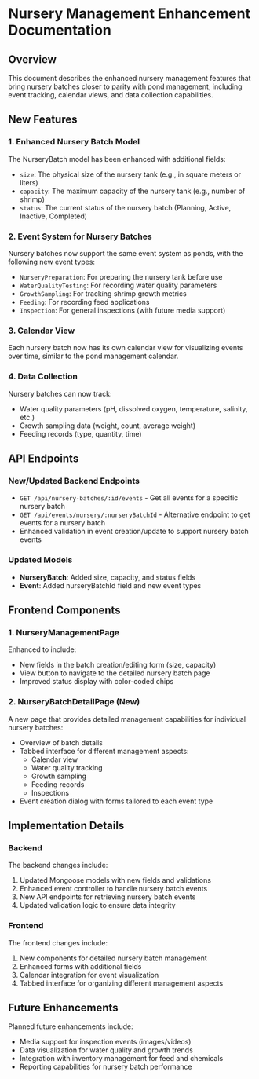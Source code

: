 # Nursery Management Enhancement Documentation

## Overview
This document describes the enhanced nursery management features that bring nursery batches closer to parity with pond management, including event tracking, calendar views, and data collection capabilities.

## New Features

### 1. Enhanced Nursery Batch Model
The NurseryBatch model has been enhanced with additional fields:
- `size`: The physical size of the nursery tank (e.g., in square meters or liters)
- `capacity`: The maximum capacity of the nursery tank (e.g., number of shrimp)
- `status`: The current status of the nursery batch (Planning, Active, Inactive, Completed)

### 2. Event System for Nursery Batches
Nursery batches now support the same event system as ponds, with the following new event types:
- `NurseryPreparation`: For preparing the nursery tank before use
- `WaterQualityTesting`: For recording water quality parameters
- `GrowthSampling`: For tracking shrimp growth metrics
- `Feeding`: For recording feed applications
- `Inspection`: For general inspections (with future media support)

### 3. Calendar View
Each nursery batch now has its own calendar view for visualizing events over time, similar to the pond management calendar.

### 4. Data Collection
Nursery batches can now track:
- Water quality parameters (pH, dissolved oxygen, temperature, salinity, etc.)
- Growth sampling data (weight, count, average weight)
- Feeding records (type, quantity, time)

## API Endpoints

### New/Updated Backend Endpoints
- `GET /api/nursery-batches/:id/events` - Get all events for a specific nursery batch
- `GET /api/events/nursery/:nurseryBatchId` - Alternative endpoint to get events for a nursery batch
- Enhanced validation in event creation/update to support nursery batch events

### Updated Models
- **NurseryBatch**: Added size, capacity, and status fields
- **Event**: Added nurseryBatchId field and new event types

## Frontend Components

### 1. NurseryManagementPage
Enhanced to include:
- New fields in the batch creation/editing form (size, capacity)
- View button to navigate to the detailed nursery batch page
- Improved status display with color-coded chips

### 2. NurseryBatchDetailPage (New)
A new page that provides detailed management capabilities for individual nursery batches:
- Overview of batch details
- Tabbed interface for different management aspects:
  - Calendar view
  - Water quality tracking
  - Growth sampling
  - Feeding records
  - Inspections
- Event creation dialog with forms tailored to each event type

## Implementation Details

### Backend
The backend changes include:
1. Updated Mongoose models with new fields and validations
2. Enhanced event controller to handle nursery batch events
3. New API endpoints for retrieving nursery batch events
4. Updated validation logic to ensure data integrity

### Frontend
The frontend changes include:
1. New components for detailed nursery batch management
2. Enhanced forms with additional fields
3. Calendar integration for event visualization
4. Tabbed interface for organizing different management aspects

## Future Enhancements
Planned future enhancements include:
- Media support for inspection events (images/videos)
- Data visualization for water quality and growth trends
- Integration with inventory management for feed and chemicals
- Reporting capabilities for nursery batch performance